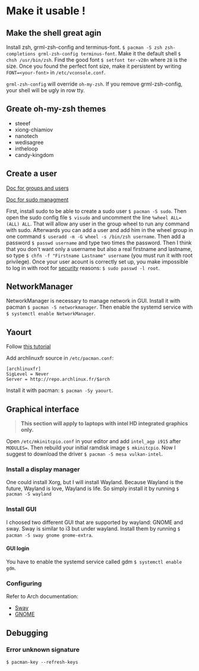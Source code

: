 # Make it usable !
## Make the shell great agin
Install zsh, grml-zsh-config and terminus-font. `$ pacman -S zsh zsh-completions grml-zsh-config terminus-font`. Make it the default shell `$ chsh /usr/bin/zsh`. Find the good font `$ setfont ter-v28n` where `28` is the size. Once you found the perfect font size, make it persistent by writing `FONT=<your-font>` in `/etc/vconsole.conf`.

`grml-zsh-config` will override `oh-my-zsh`. If you remove grml-zsh-config, your shell will be ugly in row tty.

## Greate oh-my-zsh themes
* steeef
* xiong-chiamiov
* nanotech
* wedisagree
* intheloop
* candy-kingdom

## Create a user
[Doc for groups and users](https://wiki.archlinux.org/index.php/Users_and_groups)

[Doc for sudo managment](https://wiki.archlinux.org/index.php/Sudo)

First, install sudo to be able to create a sudo user `$ pacman -S sudo`. Then open the sudo config file `$ visudo` and uncomment the line `%wheel ALL=(ALL) ALL`. That will allow any user in the group wheel to run any command with sudo. Afterwards you can add a user and add him in the wheel group in one command `$ useradd -m -G wheel -s /bin/zsh username`. Then add a password `$ passwd username` and type two times the password. Then I think that you don't want only a username but also a real firstname and lastname, so type `$ chfn -f "Firstname Lastname" username` (you must run it with root privilege). Once your user acount is correctly set up, you make impossible to log in with root for [security](https://wiki.archlinux.org/index.php/Security) reasons: `$ sudo passwd -l root`.

## NetworkManager
NetworkManager is necessary to manage network in GUI. Install it with pacman `$ pacman -S networkmanager`. Then enable the systemd service with `$ systemctl enable NetworkManager`.

## Yaourt
Follow [this tutorial](https://www.ostechnix.com/install-yaourt-arch-linux/)

Add archlinuxfr source in `/etc/pacman.conf`:
```
[archlinuxfr]
SigLevel = Never
Server = http://repo.archlinux.fr/$arch
```
Install it with pacman: `$ pacman -Sy yaourt`.

## Graphical interface
> **This section will apply to laptops with intel HD integrated graphics only.**

Open `/etc/mkinitcpio.conf` in your editor and add `intel_agp i915` after `MODULES=`. Then rebuild your initial ramdisk image `$ mkinitcpio`. Now I suggest to download the driver `$ pacman -S mesa vulkan-intel`.

### Install a display manager
One could install Xorg, but I will install Wayland. Because Wayland is the future, Wayland is love, Wayland is life. So simply install it by running `$ pacman -S wayland`

### Install GUI
I choosed two different GUI that are supported by wayland: GNOME and sway. Sway is similar to i3 but under wayland. Install them by running `$ pacman -S sway gnome gnome-extra`.
#### GUI login
You have to enable the systemd service called gdm `$ systemctl enable gdm`.

### Configuring
Refer to Arch documentation:
* [Sway](https://wiki.archlinux.org/index.php/Sway)
* [GNOME](https://wiki.archlinux.org/index.php/GNOME)

## Debugging
### Error unknown signature
`$ pacman-key --refresh-keys`
